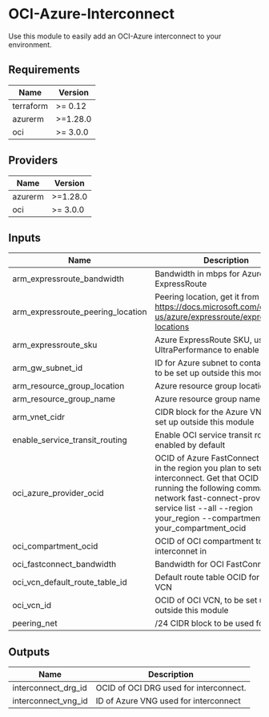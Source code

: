 # OCI-Azure-Interconnect

Use this module to easily add an OCI-Azure interconnect to your environment.

## Requirements

| Name | Version |
|------|---------|
| terraform | >= 0.12 |
| azurerm | >=1.28.0 |
| oci | >= 3.0.0 |

## Providers

| Name | Version |
|------|---------|
| azurerm | >=1.28.0 |
| oci | >= 3.0.0 |

## Inputs

| Name | Description | Type | Default | Required |
|------|-------------|------|---------|:--------:|
| arm\_expressroute\_bandwidth | Bandwidth in mbps for Azure ExpressRoute | `number` | `1000` | no |
| arm\_expressroute\_peering\_location | Peering location, get it from https://docs.microsoft.com/en-us/azure/expressroute/expressroute-locations | `any` | n/a | yes |
| arm\_expressroute\_sku | Azure ExpressRoute SKU, use UltraPerformance to enable fastpath | `string` | `"Standard"` | no |
| arm\_gw\_subnet\_id | ID for Azure subnet to contain VNG, to be set up outside this module | `any` | n/a | yes |
| arm\_resource\_group\_location | Azure resource group location | `any` | n/a | yes |
| arm\_resource\_group\_name | Azure resource group name | `any` | n/a | yes |
| arm\_vnet\_cidr | CIDR block for the Azure VNet, to be set up outside this module | `any` | n/a | yes |
| enable\_service\_transit\_routing | Enable OCI service transit routing, enabled by default | `number` | `1` | no |
| oci\_azure\_provider\_ocid | OCID of Azure FastConnect provider in the region you plan to setup the interconnect. Get that OCID by running the following command: oci network fast-connect-provider-service list --all --region your\_region --compartment-id your\_compartment\_ocid | `any` | n/a | yes |
| oci\_compartment\_ocid | OCID of OCI compartment to create interconnet in | `any` | n/a | yes |
| oci\_fastconnect\_bandwidth | Bandwidth for OCI FastConnect | `string` | `"1 Gbps"` | no |
| oci\_vcn\_default\_route\_table\_id | Default route table OCID for your VCN | `any` | n/a | yes |
| oci\_vcn\_id | OCID of OCI VCN, to be set up outside this module | `any` | n/a | yes |
| peering\_net | /24 CIDR block to be used for peering | `string` | `"10.99.0.0/24"` | no |

## Outputs

| Name | Description |
|------|-------------|
| interconnect\_drg\_id | OCID of OCI DRG used for interconnect. |
| interconnect\_vng\_id | ID of Azure VNG used for interconnect |
